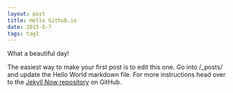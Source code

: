 ```yaml
---
layout: post
title: Hello Github.io
date: 2015-5-7
tags: tag1
---
```


What a beautiful day!

The easiest way to make your first post is to edit this one. Go into /_posts/ and update the Hello World markdown file. For more instructions head over to the [Jekyll Now repository](https://github.com/barryclark/jekyll-now) on GitHub.